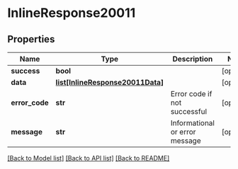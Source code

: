 # InlineResponse20011

## Properties
Name | Type | Description | Notes
------------ | ------------- | ------------- | -------------
**success** | **bool** |  | [optional] 
**data** | [**list[InlineResponse20011Data]**](InlineResponse20011Data.md) |  | [optional] 
**error_code** | **str** | Error code if not successful | [optional] 
**message** | **str** | Informational or error message | [optional] 

[[Back to Model list]](../README.md#documentation-for-models) [[Back to API list]](../README.md#documentation-for-api-endpoints) [[Back to README]](../README.md)

